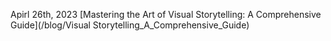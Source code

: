 Apirl 26th, 2023 [Mastering the Art of Visual Storytelling: A Comprehensive Guide](/blog/Visual Storytelling_A_Comprehensive_Guide)